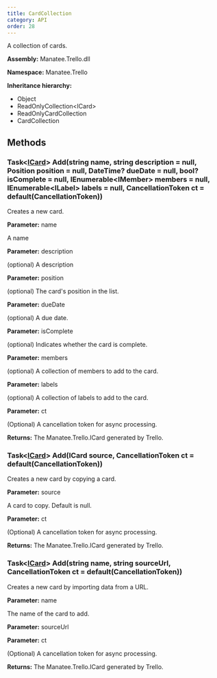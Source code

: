 ```yaml
---
title: CardCollection
category: API
order: 28
---
```


A collection of cards.

**Assembly:** Manatee.Trello.dll

**Namespace:** Manatee.Trello

**Inheritance hierarchy:**

- Object
- ReadOnlyCollection&lt;ICard&gt;
- ReadOnlyCardCollection
- CardCollection

## Methods

### Task&lt;[ICard](../ICard#icard)&gt; Add(string name, string description = null, Position position = null, DateTime? dueDate = null, bool? isComplete = null, IEnumerable&lt;IMember&gt; members = null, IEnumerable&lt;ILabel&gt; labels = null, CancellationToken ct = default(CancellationToken))

Creates a new card.

**Parameter:** name

A name

**Parameter:** description

(optional) A description

**Parameter:** position

(optional) The card&#39;s position in the list.

**Parameter:** dueDate

(optional) A due date.

**Parameter:** isComplete

(optional) Indicates whether the card is complete.

**Parameter:** members

(optional) A collection of members to add to the card.

**Parameter:** labels

(optional) A collection of labels to add to the card.

**Parameter:** ct

(Optional) A cancellation token for async processing.

**Returns:** The Manatee.Trello.ICard generated by Trello.

### Task&lt;[ICard](../ICard#icard)&gt; Add(ICard source, CancellationToken ct = default(CancellationToken))

Creates a new card by copying a card.

**Parameter:** source

A card to copy. Default is null.

**Parameter:** ct

(Optional) A cancellation token for async processing.

**Returns:** The Manatee.Trello.ICard generated by Trello.

### Task&lt;[ICard](../ICard#icard)&gt; Add(string name, string sourceUrl, CancellationToken ct = default(CancellationToken))

Creates a new card by importing data from a URL.

**Parameter:** name

The name of the card to add.

**Parameter:** sourceUrl



**Parameter:** ct

(Optional) A cancellation token for async processing.

**Returns:** The Manatee.Trello.ICard generated by Trello.

